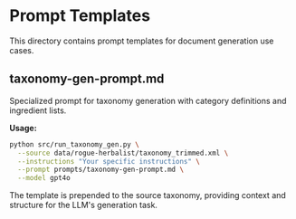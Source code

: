 # Prompt Templates

This directory contains prompt templates for document generation use cases.

## taxonomy-gen-prompt.md

Specialized prompt for taxonomy generation with category definitions and ingredient lists.

**Usage:**
```bash
python src/run_taxonomy_gen.py \
  --source data/rogue-herbalist/taxonomy_trimmed.xml \
  --instructions "Your specific instructions" \
  --prompt prompts/taxonomy-gen-prompt.md \
  --model gpt4o
```

The template is prepended to the source taxonomy, providing context and structure for the LLM's generation task.
